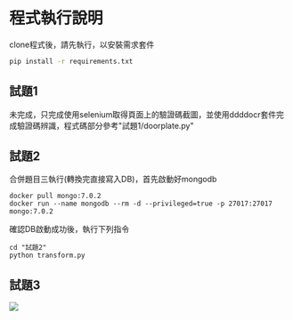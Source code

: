 # 程式執行說明
clone程式後，請先執行，以安裝需求套件
```bash
pip install -r requirements.txt
```
## 試題1
未完成，只完成使用selenium取得頁面上的驗證碼截圖，並使用ddddocr套件完成驗證碼辨識，程式碼部分參考"試題1/doorplate.py"
## 試題2
合併題目三執行(轉換完直接寫入DB)，首先啟動好mongodb
```
docker pull mongo:7.0.2
docker run --name mongodb --rm -d --privileged=true -p 27017:27017 mongo:7.0.2
```
確認DB啟動成功後，執行下列指令
```
cd "試題2"
python transform.py
```
## 試題3
![](https://hackmd.io/_uploads/BksSaY5xp.png)
